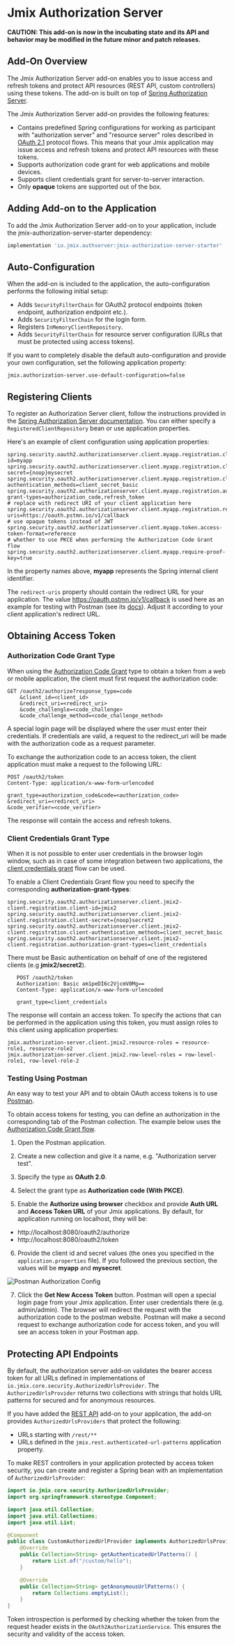 # Jmix Authorization Server

**CAUTION: This add-on is now in the incubating state and its API and behavior may be modified in the future minor and patch releases.**

## Add-On Overview

The Jmix Authorization Server add-on enables you to issue access and refresh tokens and protect API resources (REST API, custom controllers) using these tokens.  The add-on is built on top of [Spring Authorization Server](https://spring.io/projects/spring-authorization-server). 

The Jmix Authorization Server add-on provides the following features:

* Contains predefined Spring configurations for working as participant with "authorization server" and "resource server" roles described in [OAuth 2.1](https://datatracker.ietf.org/doc/html/draft-ietf-oauth-v2-1-08) protocol flows. This means that your Jmix application may issue access and refresh tokens and protect API resources with these tokens.
* Supports authorization code grant for web applications and mobile devices.
* Supports client credentials grant for server-to-server interaction.
* Only **opaque** tokens are supported out of the box.

## Adding Add-on to the Application

To add the Jmix Authorization Server add-on to your application, include the jmix-authorization-server-starter dependency:

```groovy
implementation 'io.jmix.authserver:jmix-authorization-server-starter'
```

## Auto-Configuration

When the add-on is included to the application, the auto-configuration performs the following initial setup:

* Adds `SecurityFilterChain` for OAuth2 protocol endpoints (token endpoint, authorization endpoint etc.). 
* Adds `SecurityFilterChain` for the login form.
* Registers `InMemoryClientRepository`.
* Adds `SecurityFilterChain` for resource server configuration (URLs that must be protected using access tokens).

If you want to completely disable the default auto-configuration and provide your own configuration, set the following application property:

```properties
jmix.authorization-server.use-default-configuration=false
```

## Registering Clients

To register an Authorization Server client, follow the instructions provided in the [Spring Authorization Server documentation](https://docs.spring.io/spring-authorization-server/docs/current/reference/html/core-model-components.html). You can either specify a `RegisteredClientRepository` bean or use application properties.

Here's an example of client configuration using application properties:

```properties
spring.security.oauth2.authorizationserver.client.myapp.registration.client-id=myapp
spring.security.oauth2.authorizationserver.client.myapp.registration.client-secret={noop}mysecret
spring.security.oauth2.authorizationserver.client.myapp.registration.client-authentication_methods=client_secret_basic
spring.security.oauth2.authorizationserver.client.myapp.registration.authorization-grant-types=authorization_code,refresh_token
# replace with redirect URI of your client application here
spring.security.oauth2.authorizationserver.client.myapp.registration.redirect-uris=https://oauth.pstmn.io/v1/callback
# use opaque tokens instead of JWT
spring.security.oauth2.authorizationserver.client.myapp.token.access-token-format=reference
# whether to use PKCE when performing the Authorization Code Grant flow
spring.security.oauth2.authorizationserver.client.myapp.require-proof-key=true
```

In the property names above, **myapp** represents the Spring internal client identifier.

The `redirect-uris` property should contain the redirect URL for your application. The value https://oauth.pstmn.io/v1/callback is used here as an example for testing with Postman (see its [docs](https://learning.postman.com/docs/sending-requests/authorization/#oauth-20)). Adjust it according to your client application's redirect URL.

## Obtaining Access Token

### Authorization Code Grant Type

When using the [Authorization Code Grant](https://datatracker.ietf.org/doc/html/draft-ietf-oauth-v2-1-08#name-authorization-code-grant) type to obtain a token from a web or mobile application, the client must first request the authorization code:

```
GET /oauth2/authorize?response_type=code
    &client_id=<client_id>
    &redirect_uri=<redirect_uri>
    &code_challengle=<code_challenge>
    &code_challenge_method=<code_challenge_method>
```

A special login page will be displayed where the user must enter their credentials. If credentials are valid, a request to
the redirect_uri will be made with the authorization code as a request parameter.

To exchange the authorization code to an access token, the client application must make a request to the following URL:

```
POST /oauth2/token
Content-Type: application/x-www-form-urlencoded

grant_type=authorization_code&code=<authorization_code>
&redirect_uri=<redirect_uri>
&code_verifier=<code_verifier>
```

The response will contain the access and refresh tokens.

### Client Credentials Grant Type

When it is not possible to enter user credentials in the browser login window, such as in case of some integration between
two applications, the [client credentials grant](https://datatracker.ietf.org/doc/html/draft-ietf-oauth-v2-1-08#section-4.2) flow can be used.

To enable a Client Credentials Grant flow you need to specify the corresponding **authorization-grant-types**:

```properties
spring.security.oauth2.authorizationserver.client.jmix2-client.registration.client-id=jmix2
spring.security.oauth2.authorizationserver.client.jmix2-client.registration.client-secret={noop}secret2
spring.security.oauth2.authorizationserver.client.jmix2-client.registration.client-authentication_methods=client_secret_basic
spring.security.oauth2.authorizationserver.client.jmix2-client.registration.authorization-grant-types=client_credentials
```

There must be Basic authentication on behalf of one of the registered clients (e.g **jmix2/secret2**).

```
   POST /oauth2/token
   Authorization: Basic am1peDI6c2VjcmV0Mg==
   Content-Type: application/x-www-form-urlencoded

   grant_type=client_credentials
```

The response will contain an access token. To specify the actions that can be performed in the application using this token, you must assign roles to this client using application properties:

```properties
jmix.authorization-server.client.jmix2.resource-roles = resource-role1, resource-role2
jmix.authorization-server.client.jmix2.row-level-roles = row-level-role1, row-level-role-2
```

### Testing Using Postman

An easy way to test your API and to obtain OAuth access tokens is to use [Postman](https://www.postman.com/).

To obtain access tokens for testing, you can define an authorization in the corresponding tab of the Postman collection. The example below uses the [Authorization Code Grant flow](https://datatracker.ietf.org/doc/html/draft-ietf-oauth-v2-1-08#section-4.1). 

1. Open the Postman application.

2. Create a new collection and give it a name, e.g. "Authorization server test".

3. Specify the type as **OAuth 2.0**.

4. Select the grant type as **Authorization code (With PKCE)**.

5. Enable the **Authorize using browser** checkbox and provide **Auth URL** and **Access Token URL** of your Jmix applications. By default, for application running on localhost, they will be:

* http://localhost:8080/oauth2/authorize
* http://localhost:8080/oauth2/token

6. Provide the client id and secret values (the ones you specified in the `application.properties` file). If you followed the previous section, the values will be **myapp** and **mysecret**.

![Postman Authorization Config](images/postman-authorization-config.png)

7. Click the **Get New Access Token** button. Postman will open a special login page from your Jmix application. Enter user credentials there (e.g. admin/admin). The browser will redirect the request with the authorization code to the postman website. Postman will make a second request to exchange authorization code for access token, and you will see an access token in your Postman app.

## Protecting API Endpoints

By default, the authorization server add-on validates the bearer access token for all URLs defined in implementations of `io.jmix.core.security.AuthorizedUrlsProvider`. The `AuthorizedUrlsProvider` returns two collections with strings that holds URL patterns for secured and for anonymous resources.

If you have added the [REST API](https://docs.jmix.io/jmix/rest/index.html) add-on to your application, the add-on provides `AuthorizedUrlsProviders` that protect the following:

- URLs starting with `/rest/**`
- URLs defined in the `jmix.rest.authenticated-url-patterns` application property.

To make REST controllers in your application protected by access token security, you can create and register a Spring bean with an implementation of `AuthorizedUrlsProvider`:

```java
import io.jmix.core.security.AuthorizedUrlsProvider;
import org.springframework.stereotype.Component;

import java.util.Collection;
import java.util.Collections;
import java.util.List;

@Component
public class CustomAuthorizedUrlProvider implements AuthorizedUrlsProvider {
    @Override
    public Collection<String> getAuthenticatedUrlPatterns() {
        return List.of("/custom/hello");
    }

    @Override
    public Collection<String> getAnonymousUrlPatterns() {
        return Collections.emptyList();
    }
}
```

Token introspection is performed by checking whether the token from the request header exists in the `OAuth2AuthorizationService`. This ensures the security and validity of the access token.
